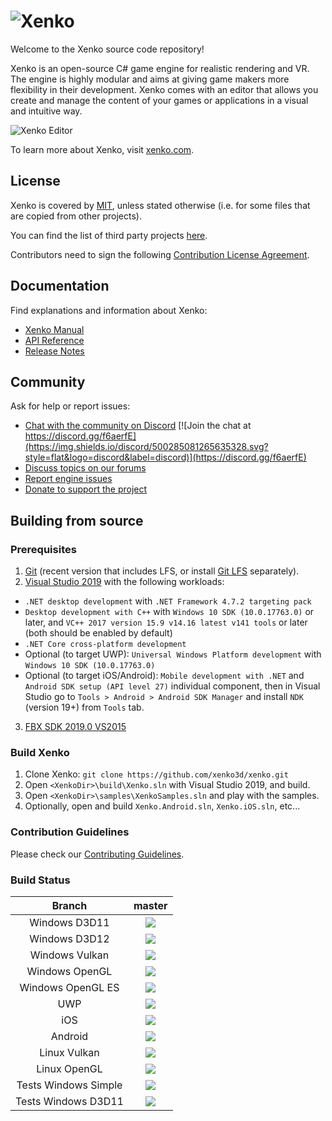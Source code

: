 ![Xenko](https://xenko.com/images/external/xenko-logo-side.png)
=======

Welcome to the Xenko source code repository!

Xenko is an open-source C# game engine for realistic rendering and VR. 
The engine is highly modular and aims at giving game makers more flexibility in their development.
Xenko comes with an editor that allows you create and manage the content of your games or applications in a visual and intuitive way.

![Xenko Editor](https://xenko.com/images/external/script-editor.png)

To learn more about Xenko, visit [xenko.com](https://xenko.com/).

## License

Xenko is covered by [MIT](LICENSE.md), unless stated otherwise (i.e. for some files that are copied from other projects).

You can find the list of third party projects [here](THIRD%20PARTY.md).

Contributors need to sign the following [Contribution License Agreement](docs/ContributorLicenseAgreement.md).

## Documentation

Find explanations and information about Xenko:
* [Xenko Manual](https://doc.xenko.com/latest/manual/index.html)
* [API Reference](https://doc.xenko.com/latest/api/index.html)
* [Release Notes](https://doc.xenko.com/latest/ReleaseNotes/index.html)

## Community

Ask for help or report issues:
* [Chat with the community on Discord](https://discord.gg/f6aerfE) [![Join the chat at https://discord.gg/f6aerfE](https://img.shields.io/discord/500285081265635328.svg?style=flat&logo=discord&label=discord)](https://discord.gg/f6aerfE)
* [Discuss topics on our forums](http://forums.xenko.com/)
* [Report engine issues](https://github.com/xenko3d/xenko/issues)
* [Donate to support the project](https://www.patreon.com/xenko)

## Building from source

### Prerequisites

1. [Git](https://git-scm.com/downloads) (recent version that includes LFS, or install [Git LFS](https://git-lfs.github.com/) separately).
2. [Visual Studio 2019](https://www.visualstudio.com/downloads/) with the following workloads:
  * `.NET desktop development` with `.NET Framework 4.7.2 targeting pack`
  * `Desktop development with C++` with `Windows 10 SDK (10.0.17763.0)` or later, and `VC++ 2017 version 15.9 v14.16 latest v141 tools` or later (both should be enabled by default)
  * `.NET Core cross-platform development`
  * Optional (to target UWP): `Universal Windows Platform development` with `Windows 10 SDK (10.0.17763.0)`
  * Optional (to target iOS/Android): `Mobile development with .NET` and `Android SDK setup (API level 27)` individual component, then in Visual Studio go to `Tools > Android > Android SDK Manager` and install `NDK` (version 19+) from `Tools` tab.
3. [FBX SDK 2019.0 VS2015](https://www.autodesk.com/developer-network/platform-technologies/fbx-sdk-2019-0)

### Build Xenko

1. Clone Xenko: `git clone https://github.com/xenko3d/xenko.git`
2. Open `<XenkoDir>\build\Xenko.sln` with Visual Studio 2019, and build.
3. Open `<XenkoDir>\samples\XenkoSamples.sln` and play with the samples.
4. Optionally, open and build `Xenko.Android.sln`, `Xenko.iOS.sln`, etc...

### Contribution Guidelines

Please check our [Contributing Guidelines](docs/CONTRIBUTING.md).

### Build Status

|Branch| **master** |
|:--:|:--:|
|Windows D3D11|<a href="https://teamcity.xenko.com/viewType.html?buildTypeId=Engine_BuildWindowsD3d11&branch=master&guest=1"><img src="https://teamcity.xenko.com/app/rest/builds/buildType:(id:Engine_BuildWindowsD3d11),branch:master/statusIcon"/></a>
|Windows D3D12|<a href="https://teamcity.xenko.com/viewType.html?buildTypeId=Engine_BuildWindowsD3d12&branch=master&guest=1"><img src="https://teamcity.xenko.com/app/rest/builds/buildType:(id:Engine_BuildWindowsD3d12),branch:master/statusIcon"/></a>
|Windows Vulkan|<a href="https://teamcity.xenko.com/viewType.html?buildTypeId=Engine_BuildWindowsVulkan&branch=master&guest=1"><img src="https://teamcity.xenko.com/app/rest/builds/buildType:(id:Engine_BuildWindowsVulkan),branch:master/statusIcon"/></a>
|Windows OpenGL|<a href="https://teamcity.xenko.com/viewType.html?buildTypeId=Engine_BuildWindowsOpenGL&branch=master&guest=1"><img src="https://teamcity.xenko.com/app/rest/builds/buildType:(id:Engine_BuildWindowsOpenGL),branch:master/statusIcon"/></a>
|Windows OpenGL ES|<a href="https://teamcity.xenko.com/viewType.html?buildTypeId=Engine_BuildWindowsOpenGLES&branch=master&guest=1"><img src="https://teamcity.xenko.com/app/rest/builds/buildType:(id:Engine_BuildWindowsOpenGLES),branch:master/statusIcon"/></a>
|UWP|<a href="https://teamcity.xenko.com/viewType.html?buildTypeId=Engine_BuildWindowsUWP&branch=master&guest=1"><img src="https://teamcity.xenko.com/app/rest/builds/buildType:(id:Engine_BuildWindowsUWP),branch:master/statusIcon"/></a>
|iOS|<a href="https://teamcity.xenko.com/viewType.html?buildTypeId=Engine_BuildiOS&branch=master&guest=1"><img src="https://teamcity.xenko.com/app/rest/builds/buildType:(id:Engine_BuildiOS),branch:master/statusIcon"/></a>
|Android|<a href="https://teamcity.xenko.com/viewType.html?buildTypeId=Engine_BuildAndroid&branch=master&guest=1"><img src="https://teamcity.xenko.com/app/rest/builds/buildType:(id:Engine_BuildAndroid),branch:master/statusIcon"/></a>
|Linux Vulkan|<a href="https://teamcity.xenko.com/viewType.html?buildTypeId=Engine_BuildLinuxVulkan&branch=master&guest=1"><img src="https://teamcity.xenko.com/app/rest/builds/buildType:(id:Engine_BuildLinuxVulkan),branch:master/statusIcon"/></a>
|Linux OpenGL|<a href="https://teamcity.xenko.com/viewType.html?buildTypeId=Engine_BuildLinuxOpenGL&branch=master&guest=1"><img src="https://teamcity.xenko.com/app/rest/builds/buildType:(id:Engine_BuildLinuxOpenGL),branch:master/statusIcon"/></a>
|Tests Windows Simple| <a href="https://teamcity.xenko.com/viewType.html?buildTypeId=Engine_Tests_WindowsSimple&branch=master&guest=1"><img src="https://teamcity.xenko.com/app/rest/builds/buildType:(id:Engine_Tests_WindowsSimple),branch:master/statusIcon"/></a>
|Tests Windows D3D11|<a href="https://teamcity.xenko.com/viewType.html?buildTypeId=Engine_Tests_WindowsD3D11&branch=master&guest=1"><img src="https://teamcity.xenko.com/app/rest/builds/buildType:(id:Engine_Tests_WindowsD3D11),branch:master/statusIcon"/></a> 
